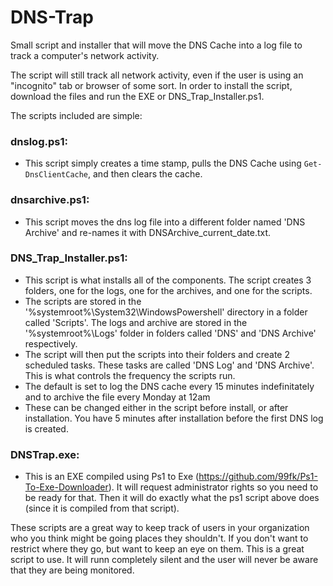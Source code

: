 # DNS-Trap
Small script and installer that will move the DNS Cache into a log file to track a computer's network activity.

The script will still track all network activity, even if the user is using an "incognito" tab or browser of some sort.
In order to install the script, download the files and run the EXE or DNS_Trap_Installer.ps1.

The scripts included are simple:

### dnslog.ps1:
- This script simply creates a time stamp, pulls the DNS Cache using `Get-DnsClientCache`, and then clears the cache.

### dnsarchive.ps1:
- This script moves the dns log file into a different folder named 'DNS Archive' and re-names it with DNSArchive_current_date.txt.
                 
### DNS_Trap_Installer.ps1:
- This script is what installs all of the components. The script creates 3 folders, one for the logs, one for the archives, and one for the scripts.
- The scripts are stored in the '%systemroot%\System32\WindowsPowershell' directory in a folder called 'Scripts'. The logs and archive are stored in the '%systemroot%\Logs' folder in folders called 'DNS' and 'DNS Archive' respectively.
- The script will then put the scripts into their folders and create 2 scheduled tasks. These tasks are called 'DNS Log' and 'DNS Archive'. This is what controls the frequency the scripts run.
- The default is set to log the DNS cache every 15 minutes indefinitately and to archive the file every Monday at 12am
- These can be changed either in the script before install, or after installation. You have 5 minutes after installation before the first DNS log is created.
                          
### DNSTrap.exe:
- This is an EXE compiled using Ps1 to Exe (https://github.com/99fk/Ps1-To-Exe-Downloader). It will request administrator rights so you need to be ready for that. Then it will do exactly what the ps1 script above does (since it is compiled from that script).
                          
These scripts are a great way to keep track of users in your organization who you think might be going places they shouldn't. If you
don't want to restrict where they go, but want to keep an eye on them. This is a great script to use. It will runn completely
silent and the user will never be aware that they are being monitored.
